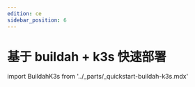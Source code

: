 ```yaml
---
edition: ce
sidebar_position: 6
---
```

# 基于 buildah + k3s 快速部署

import BuildahK3s from '../_parts/_quickstart-buildah-k3s.mdx'

<BuildahK3s productVersion='full' />
